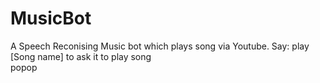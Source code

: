 # MusicBot

A Speech Reconising Music bot which plays song via Youtube.
Say: play [Song name] to ask it to play song
</br>
popop
